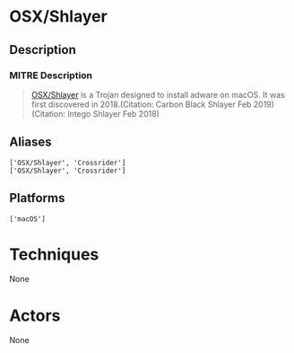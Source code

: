
# OSX/Shlayer

## Description

### MITRE Description

> [OSX/Shlayer](https://attack.mitre.org/software/S0402) is a Trojan designed to install adware on macOS. It was first discovered in 2018.(Citation: Carbon Black Shlayer Feb 2019)(Citation: Intego Shlayer Feb 2018)

## Aliases

```
['OSX/Shlayer', 'Crossrider']
['OSX/Shlayer', 'Crossrider']
```

## Platforms

```
['macOS']
```

# Techniques

None

# Actors

None
